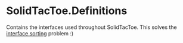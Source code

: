 ﻿# SolidTacToe.Definitions

Contains the interfaces used throughout SolidTacToe. This solves the [interface sorting][1] problem :)

[1]: http://www.codingblocks.net/programming/interface-naming-conventions/